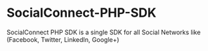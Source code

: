 SocialConnect-PHP-SDK
=====================

SocialConnect PHP SDK is a single SDK for all Social Networks like (Facebook, Twitter, LinkedIn, Google+)
